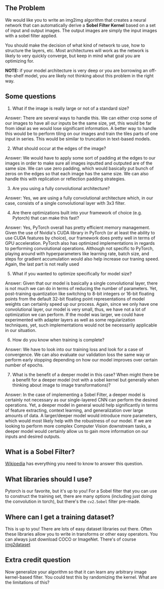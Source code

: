 
## The Problem

We would like you to write an img2img algorithm that creates a neural network that can automatically derive a **Sobel Filter Kernel** based on a set of input and output images. The output images are simply the input images with a sobel filter applied.

You should make the decision of what kind of network to use, how to structure the layers, etc. Most architectures will work as the network is likely to very quickly converge, but keep in mind what goal you are optimizing for.

**NOTE:** if your model architecture is very deep or you are borrowing an off-the-shelf model, you are likely not thinking about this problem in the right way. 

## Some questions

1) What if the image is really large or not of a standard size?

Answer: There are several ways to handle this. We can either crop some of our images to have all our inputs be the same size, yet, this would be far from ideal as we would lose significant information. A better way to handle this would be to perform tiling on our images and train the tiles parts of one input in series. This would be similar to truncation in text-based models.

2) What should occur at the edges of the image?

Answer: We would have to apply some sort of padding at the edges to our images in order to make sure all images inputted and outputed are of the same size. We can use zero padding, which would basically put bunch of zeros on the edges so that each image has the same size. We can also handle this with replication or reflection padding strategies.

3) Are you using a fully convolutional architecture?

Answer: Yes, we are using a fully convolutional architecture which, in our case, consists of a single convolutional layer with 3x3 filter.

4) Are there optimizations built into your framework of choice (e.g. Pytorch) that can make this fast?

Answer: Yes, PyTorch overall has pretty efficient memory management. Given the use of Nvidia's CUDA library in PyTorch (or at least the ability to use CUDA features by choice), our framework does pretty well in terms of GPU acceleration. PyTorch also has optimized implementations in regards to performing convolutional operations. Although not specific to PyTorch, playing around with hyperparameters like learning rate, batch size, and steps for gradient accumulation would also help increase our traning speed. Again, the last part is not really used

5) What if you wanted to optimize specifically for model size?

Answer: Given that our model is basically a single convolutional layer, there is not much we can do in terms of reducing the number of parameters. Yet, post-training quantization like switching to 8-bit integers or 16-bit floating points from the default 32-bit floating point representations of model weights can certainly speed up our process. Again, since we only have one convolutional layer, our model is very small, thus, we have not a lot of optimization we can perform. If the model was larger, we could have experimented with adapter layers as well as some regularization techniques, yet, such implementations would not be necessarily applicable in our situation.

6) How do you know when training is complete?

Answer: We have to look into our training loss and look for a case of convergence. We can also evaluate our validation loss the same way or perform early stopping depending on how our model improves over certain number of epochs.

7) What is the benefit of a deeper model in this case? When might there be a benefit for a deeper model (not with a sobel kernel but generally when thinking about image to image transformations)?

Answer: In the case of implementing a Sobel Filter, a deeper model is certainly not necessary as our single-layered CNN can perform the desired operations. Yet, a deeper model in general would help significantly in terms of feature extracting, context learning, and generalization over large amounts of data. A larger/deeper model would introduce more parameters, which would most likely help with the robustness of our model. If we are looking to perform more complex Computer Vision downstream tasks, a deeper model would certainly allow us to gain more information on our inputs and desired outputs.

## What is a Sobel Filter?

[Wikipedia](https://en.wikipedia.org/wiki/Sobel_operator) has everything you need to know to answer this question. 

## What libraries should I use?

Pytorch is our favorite, but it's up to you! For a Sobel filter that you can use to construct the training set, there are many options (including just doing the convolution in torch), but there's the `cv2.Sobel` filter pre-made. 

## Where can I get a training dataset?

This is up to you! There are lots of easy dataset libraries out there. Often these libraries allow you to write in transforms or other easy operators. You can always just download COCO or ImageNet. There's of course [img2dataset](https://github.com/rom1504/img2dataset)

## Extra credit question

Now generalize your algorithm so that it can learn any arbitrary image kernel-based filter. You could test this by randomizing the kernel. What are the limitations of this?
